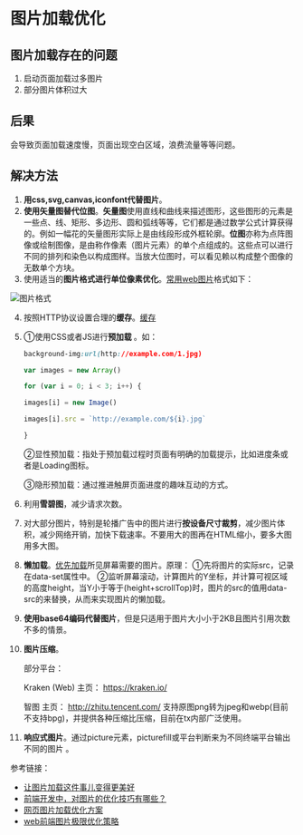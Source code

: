# 图片加载优化

## 图片加载存在的问题
1. 启动页面加载过多图片
2. 部分图片体积过大

## 后果 

会导致页面加载速度慢，页面出现空白区域，浪费流量等等问题。

## 解决方法

1. **用css,svg,canvas,iconfont代替图片**。
2. **使用矢量图替代位图**。**矢量图**使用直线和曲线来描述图形，这些图形的元素是一些点、线、矩形、多边形、圆和弧线等等，它们都是通过数学公式计算获得的。例如一幅花的矢量图形实际上是由线段形成外框轮廓。**位图**亦称为点阵图像或绘制图像，是由称作像素（图片元素）的单个点组成的。这些点可以进行不同的排列和染色以构成图样。当放大位图时，可以看见赖以构成整个图像的无数单个方块。
3. 使用适当的**图片格式进行单位像素优化**。[常用web图片](http://jixianqianduan.com/frontend-weboptimize/2015/11/17/front-end-image-optmize.html)格式如下：

![图片格式](https://wx3.sinaimg.cn/mw690/006P0MECgy1foa8rl3qgyj30pt0n1tab.jpg)

4. 按照HTTP协议设置合理的**缓存**。[缓存](http://www.alloyteam.com/2016/03/discussion-on-web-caching/)
5. 
    ①使用CSS或者JS进行**预加载** 。如：
    ```css
    background-img:url(http://example.com/1.jpg)

    ```

    ```js
    var images = new Array()

    for (var i = 0; i < 3; i++) {

    images[i] = new Image()

    images[i].src = `http://example.com/${i}.jpg`

    }
    ```
    ②显性预加载：指处于预加载过程时页面有明确的加载提示，比如进度条或者是Loading图标。

    ③隐形预加载：通过推进触屏页面进度的趣味互动的方式。

6. 利用**雪碧图**，减少请求次数。
7. 对大部分图片，特别是轮播广告中的图片进行**按设备尺寸裁剪**，减少图片体积，减少网络开销，加快下载速率。不要用大的图再在HTML缩小，要多大图用多大图。
8. **懒加载**。[优先加载](https://zhuanlan.zhihu.com/p/33370207)所见屏幕需要的图片。原理：
①先将图片的实际src，记录在data-set属性中。
②监听屏幕滚动，计算图片的Y坐标，并计算可视区域的高度height，当Y小于等于(height+scrollTop)时，图片的src的值用data-src的来替换，从而来实现图片的懒加载。

9. **使用base64编码代替图片**，但是只适用于图片大小小于2KB且图片引用次数不多的情景。
10. **图片压缩**。

    部分平台：

    Kraken (Web) 主页： https://kraken.io/

    智图 主页： http://zhitu.tencent.com/ 支持原图png转为jpeg和webp(目前不支持bpg)，并提供各种压缩比压缩，目前在tx内部广泛使用。
11. **响应式图片**。通过picture元素，picturefill或平台判断来为不同终端平台输出不同的图片 。


参考链接：

- [让图片加载这件事儿变得更美好](https://aotu.io/notes/2016/03/09/img-loading-optimization-in-mobile/index.html)
- [前端开发中，对图片的优化技巧有哪些？](https://www.zhihu.com/question/21815101)
- [网页图片加载优化方案](https://zhuanlan.zhihu.com/p/33370207)
- [web前端图片极限优化策略](http://jixianqianduan.com/frontend-weboptimize/2015/11/17/front-end-image-optmize.html)

